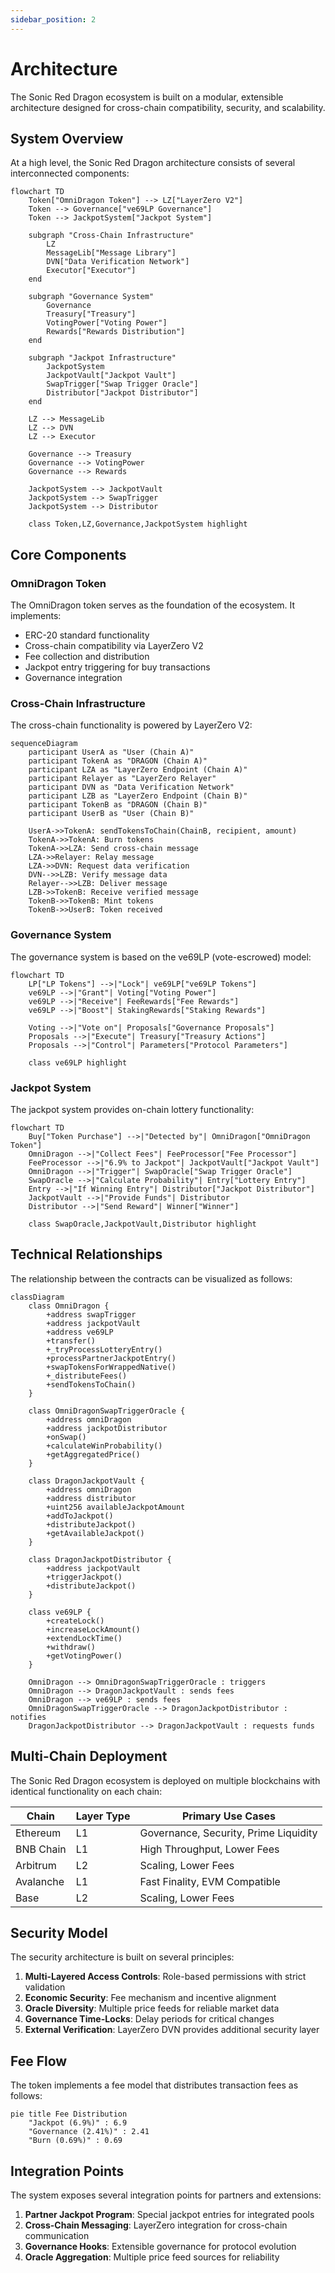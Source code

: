 ```yaml
---
sidebar_position: 2
---
```


# Architecture

The Sonic Red Dragon ecosystem is built on a modular, extensible architecture designed for cross-chain compatibility, security, and scalability.

## System Overview

At a high level, the Sonic Red Dragon architecture consists of several interconnected components:

```mermaid
flowchart TD
    Token["OmniDragon Token"] --> LZ["LayerZero V2"]
    Token --> Governance["ve69LP Governance"]
    Token --> JackpotSystem["Jackpot System"]
    
    subgraph "Cross-Chain Infrastructure"
        LZ
        MessageLib["Message Library"]
        DVN["Data Verification Network"]
        Executor["Executor"]
    end
    
    subgraph "Governance System"
        Governance
        Treasury["Treasury"]
        VotingPower["Voting Power"]
        Rewards["Rewards Distribution"]
    end
    
    subgraph "Jackpot Infrastructure"
        JackpotSystem
        JackpotVault["Jackpot Vault"]
        SwapTrigger["Swap Trigger Oracle"]
        Distributor["Jackpot Distributor"]
    end
    
    LZ --> MessageLib
    LZ --> DVN
    LZ --> Executor
    
    Governance --> Treasury
    Governance --> VotingPower
    Governance --> Rewards
    
    JackpotSystem --> JackpotVault
    JackpotSystem --> SwapTrigger
    JackpotSystem --> Distributor
    
    class Token,LZ,Governance,JackpotSystem highlight
```

## Core Components

### OmniDragon Token

The OmniDragon token serves as the foundation of the ecosystem. It implements:

- ERC-20 standard functionality
- Cross-chain compatibility via LayerZero V2
- Fee collection and distribution
- Jackpot entry triggering for buy transactions
- Governance integration

### Cross-Chain Infrastructure

The cross-chain functionality is powered by LayerZero V2:

```mermaid
sequenceDiagram
    participant UserA as "User (Chain A)"
    participant TokenA as "DRAGON (Chain A)"
    participant LZA as "LayerZero Endpoint (Chain A)"
    participant Relayer as "LayerZero Relayer"
    participant DVN as "Data Verification Network"
    participant LZB as "LayerZero Endpoint (Chain B)"
    participant TokenB as "DRAGON (Chain B)"
    participant UserB as "User (Chain B)"
    
    UserA->>TokenA: sendTokensToChain(ChainB, recipient, amount)
    TokenA->>TokenA: Burn tokens
    TokenA->>LZA: Send cross-chain message
    LZA->>Relayer: Relay message
    LZA->>DVN: Request data verification
    DVN-->>LZB: Verify message data
    Relayer-->>LZB: Deliver message
    LZB->>TokenB: Receive verified message
    TokenB->>TokenB: Mint tokens
    TokenB->>UserB: Token received
```

### Governance System

The governance system is based on the ve69LP (vote-escrowed) model:

```mermaid
flowchart TD
    LP["LP Tokens"] -->|"Lock"| ve69LP["ve69LP Tokens"]
    ve69LP -->|"Grant"| Voting["Voting Power"]
    ve69LP -->|"Receive"| FeeRewards["Fee Rewards"]
    ve69LP -->|"Boost"| StakingRewards["Staking Rewards"]
    
    Voting -->|"Vote on"| Proposals["Governance Proposals"]
    Proposals -->|"Execute"| Treasury["Treasury Actions"]
    Proposals -->|"Control"| Parameters["Protocol Parameters"]
    
    class ve69LP highlight
```

### Jackpot System

The jackpot system provides on-chain lottery functionality:

```mermaid
flowchart TD
    Buy["Token Purchase"] -->|"Detected by"| OmniDragon["OmniDragon Token"]
    OmniDragon -->|"Collect Fees"| FeeProcessor["Fee Processor"]
    FeeProcessor -->|"6.9% to Jackpot"| JackpotVault["Jackpot Vault"]
    OmniDragon -->|"Trigger"| SwapOracle["Swap Trigger Oracle"]
    SwapOracle -->|"Calculate Probability"| Entry["Lottery Entry"]
    Entry -->|"If Winning Entry"| Distributor["Jackpot Distributor"]
    JackpotVault -->|"Provide Funds"| Distributor
    Distributor -->|"Send Reward"| Winner["Winner"]
    
    class SwapOracle,JackpotVault,Distributor highlight
```

## Technical Relationships

The relationship between the contracts can be visualized as follows:

```mermaid
classDiagram
    class OmniDragon {
        +address swapTrigger
        +address jackpotVault
        +address ve69LP
        +transfer()
        +_tryProcessLotteryEntry()
        +processPartnerJackpotEntry()
        +swapTokensForWrappedNative()
        +_distributeFees()
        +sendTokensToChain()
    }
    
    class OmniDragonSwapTriggerOracle {
        +address omniDragon
        +address jackpotDistributor
        +onSwap()
        +calculateWinProbability()
        +getAggregatedPrice()
    }
    
    class DragonJackpotVault {
        +address omniDragon
        +address distributor
        +uint256 availableJackpotAmount
        +addToJackpot()
        +distributeJackpot()
        +getAvailableJackpot()
    }
    
    class DragonJackpotDistributor {
        +address jackpotVault
        +triggerJackpot()
        +distributeJackpot()
    }
    
    class ve69LP {
        +createLock()
        +increaseLockAmount()
        +extendLockTime()
        +withdraw()
        +getVotingPower()
    }
    
    OmniDragon --> OmniDragonSwapTriggerOracle : triggers
    OmniDragon --> DragonJackpotVault : sends fees
    OmniDragon --> ve69LP : sends fees
    OmniDragonSwapTriggerOracle --> DragonJackpotDistributor : notifies
    DragonJackpotDistributor --> DragonJackpotVault : requests funds
```

## Multi-Chain Deployment

The Sonic Red Dragon ecosystem is deployed on multiple blockchains with identical functionality on each chain:

| Chain | Layer Type | Primary Use Cases |
|-------|------------|------------------|
| Ethereum | L1 | Governance, Security, Prime Liquidity |
| BNB Chain | L1 | High Throughput, Lower Fees |
| Arbitrum | L2 | Scaling, Lower Fees |
| Avalanche | L1 | Fast Finality, EVM Compatible |
| Base | L2 | Scaling, Lower Fees |

## Security Model

The security architecture is built on several principles:

1. **Multi-Layered Access Controls**: Role-based permissions with strict validation
2. **Economic Security**: Fee mechanism and incentive alignment
3. **Oracle Diversity**: Multiple price feeds for reliable market data
4. **Governance Time-Locks**: Delay periods for critical changes
5. **External Verification**: LayerZero DVN provides additional security layer

## Fee Flow

The token implements a fee model that distributes transaction fees as follows:

```mermaid
pie title Fee Distribution
    "Jackpot (6.9%)" : 6.9
    "Governance (2.41%)" : 2.41
    "Burn (0.69%)" : 0.69
```

## Integration Points

The system exposes several integration points for partners and extensions:

1. **Partner Jackpot Program**: Special jackpot entries for integrated pools
2. **Cross-Chain Messaging**: LayerZero integration for cross-chain communication
3. **Governance Hooks**: Extensible governance for protocol evolution
4. **Oracle Aggregation**: Multiple price feed sources for reliability
